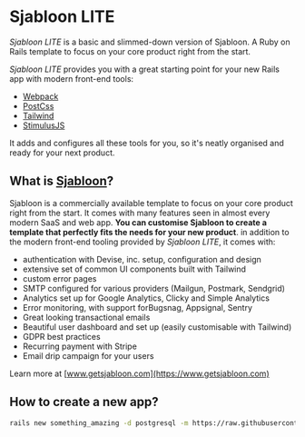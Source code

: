 # Sjabloon LITE

_Sjabloon LITE_ is a basic and slimmed-down version of Sjabloon. A Ruby on Rails template to focus on your core product right from the start.

_Sjabloon LITE_ provides you with a great starting point for your new Rails app with modern front-end tools:

- [Webpack](https://github.com/webpack/webpack)
- [PostCss](https://github.com/postcss/postcss)
- [Tailwind](https://github.com/tailwindcss/tailwindcss)
- [StimulusJS](https://github.com/stimulusjs/stimulus)

It adds and configures all these tools for you, so it's neatly organised and ready for your next product.

## What is [Sjabloon](https://www.getsjabloon.com)?
Sjabloon is a commercially available template to focus on your core product right from the start. It comes with many features seen in almost every modern SaaS and web app.
**You can customise Sjabloon to create a template that perfectly fits the needs for your new product**. in addition to the modern front-end tooling provided by _Sjabloon LITE_, it comes with:

- authentication with Devise, inc. setup, configuration and design
- extensive set of common UI components built with Tailwind
- custom error pages
- SMTP configured for various providers (Mailgun, Postmark, Sendgrid)
- Analytics set up for Google Analytics, Clicky and Simple Analytics
- Error monitoring, with support forBugsnag, Appsignal, Sentry
- Great looking transactional emails
- Beautiful user dashboard and set up (easily customisable with Tailwind)
- GDPR best practices
- Recurring payment with Stripe
- Email drip campaign for your users

Learn more at [www.getsjabloon.com](https://www.getsjabloon.com)

## How to create a new app?

```bash
rails new something_amazing -d postgresql -m https://raw.githubusercontent.com/eelcoj/sjabloon-lite/master/template.rb
```
